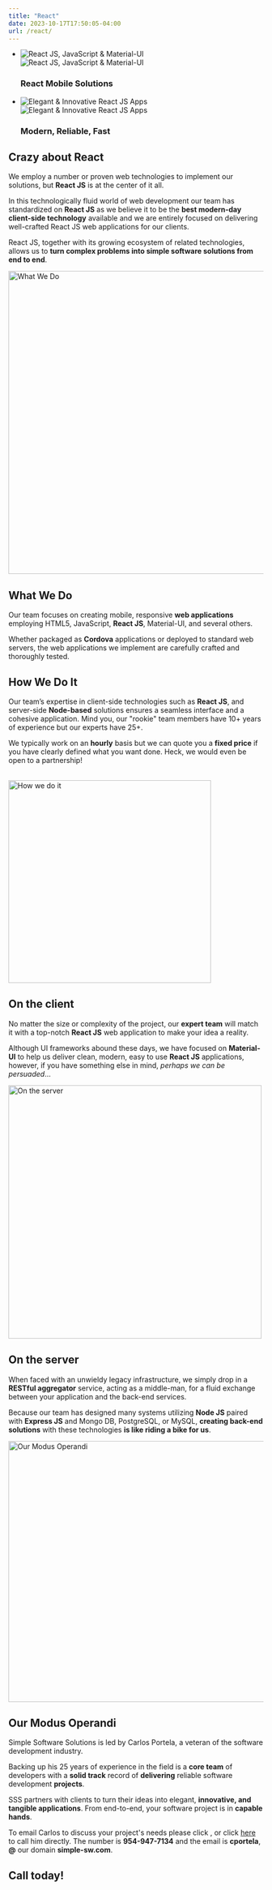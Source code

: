 ```yaml
---
title: "React"
date: 2023-10-17T17:50:05-04:00
url: /react/
---
```

<section class="slider">
    <ul class="slides">
        <li>
            <img src="/images/reactjs-small.png" alt="React JS, JavaScript &amp; Material-UI" class="slide1 hide-on-med-and-down responsive-img">
            <img src="/images/reactjs-mobile.png" alt="React JS, JavaScript &amp; Material-UI" class="slide1-mobile responsive-img">
            <div class="caption center-align">
                <h3>React <span class="red-title">Mobile</span> Solutions</h3>
            </div>
        </li>
        <li>
            <img src="/images/ipad-small-landscape.png" alt="Elegant &amp; Innovative React JS Apps" class="slide2 hide-on-med-and-down responsive-img">
            <img src="/images/iphone6-small.png" alt="Elegant &amp; Innovative React JS Apps" class="slide2-mobile responsive-img">
            <div class="caption left-align">
                <h3>Modern, <span class="red-title">Reliable,</span> Fast</h3>
            </div>
        </li>
    </ul>
</section>
<div class="divider"></div>
<section class="row intro">
    <a id="intro"></a>
    <div class="container">
        <div class="col s12 m12 l8 offset-l4 content">
            <div class="wrapper">
                <h2><span class="bold-grey">Crazy about React</span></h2>
                <p>We employ a number or proven web technologies to implement our solutions, but <strong>React JS</strong> is at the center of it all.</p>
                <p>In this technologically fluid world of web development our team has standardized on <strong>React JS</strong> as we believe it to be the <strong>best modern-day client-side technology</strong> available and we are entirely focused on delivering well-crafted React JS web applications for our clients.</p>
                <p>React JS, together with its growing ecosystem of related technologies, allows us to <strong>turn complex problems into simple software solutions from end to end</strong>.</p>
            </div>
        </div>
    </div>
</section>
<div class="divider"></div>
<section class="row yellow">
    <a id="what"></a>
    <div class="container">
        <div class="col s12">
            <div class="wrapper">
                <img class="responsive-img mobile-align-right" src="/images/what-we-do.png" width="598" alt="What We Do">
                <h2>What We<span class="bold-grey"> Do</span></h2>
                <p>Our team focuses on creating mobile, responsive <strong>web applications</strong> employing HTML5, JavaScript, <strong>React JS</strong>, Material-UI, and several others.</p>
                <p>Whether packaged as <strong>Cordova</strong> applications or deployed to standard web servers, the web applications we implement are carefully crafted and thoroughly tested.
                </p>
            </div>
        </div>
    </div>
    </div>
</section>
<div class="divider"></div>
<section class="row">
    <a id="how"></a>
    <div class="container">
        <div class="col s12">
            <div class="wrapper">
                <h2>How We<span class="bold-red"> Do It</span></h2>
                <p>Our team’s expertise in client-side technologies such as <strong>React JS</strong>, and server-side <strong>Node-based</strong> solutions ensures a seamless interface and a cohesive application. Mind you, our "rookie" team members have 10+ years of experience but our experts have 25+.</p>
                <p>We typically work on an <strong>hourly</strong> basis but we can quote you a <strong>fixed price</strong> if
                    you have clearly defined what you want done.  Heck, we would even be open to a partnership!</p>
                <br>
                <img class="responsive-img mobile-align-left" src="/images/material.png" width="400" alt="How we do it">
                <h2>On the<span class="bold-red"> client</span></h2>
                <p>No matter the size or complexity of the project, our <strong>expert team</strong> will match it with a top-notch <strong>React JS</strong> web application
                    to make your idea a reality.</p>
                <p>Although UI frameworks abound these days, we have focused on <strong>Material-UI</strong> to help us deliver clean, modern, easy to use <strong>React JS</strong> applications, however,
                    if you have something else in mind, <i>perhaps we can be persuaded</i>...</p>
                <div class="ver-spacer-mid"></div>
                <img class="responsive-img mobile-align-right" src="/images/server.png" width="500" alt="On the server">
                <h2>On the<span class="bold-red">  server</span></h2>
                <p>When faced with an unwieldy legacy infrastructure, we simply drop in a <strong>RESTful aggregator</strong> service, acting as a middle-man, for a fluid exchange between your application and the back-end services.</p>
                <p>Because our team has designed many systems utilizing <strong>Node JS</strong> paired with <strong>Express JS</strong> and Mongo DB, PostgreSQL, or MySQL, <strong>creating back-end solutions</strong> with these technologies <strong>is like riding a bike for us</strong>.</p>
            </div>
        </div>
    </div>
    </div>
</section>
<div class="divider"></div>
<section class="row green-pastel">
    <a id="modus"></a>
    <div class="container">
        <div class="col 12">
            <div class="wrapper">
                <img class="responsive-img mobile-align-left" src="/images/modus.jpg" width="515" alt="Our Modus Operandi">
                <h2>Our Modus<span class="bold-red"> Operandi</span></h2>
                <p>Simple Software Solutions is led by Carlos Portela, a veteran of the software development industry.</p>
                <p>Backing up his 25 years of experience in the field is a <strong>core team</strong> of developers with a <strong>solid track</strong> record of <strong>delivering</strong> reliable software development <strong>projects</strong>.</p>
                <p>SSS partners with clients to turn their ideas into elegant, <strong>innovative, and tangible applications</strong>. From end-to-end, your software project is in <strong>capable hands</strong>.</p>
                <p>To email Carlos to discuss your project's needs please click
                <script type="text/javascript">
//<![CDATA[
<!--
var x="function f(x){var i,o=\"\",l=x.length;for(i=0;i<l;i+=2) {if(i+1<l)o+=" +
"x.charAt(i+1);try{o+=x.charAt(i);}catch(e){}}return o;}f(\"ufcnitnof x({)av" +
" r,i=o\\\"\\\"o,=l.xelgnhtl,o=;lhwli(e.xhcraoCedtAl(1/)3=!01)9t{yrx{=+;x+ll" +
"=};acct(h)e}{f}roi(l=1-i;=>;0-i)-o{=+.xhcratAi(;)r}teru n.oussbrt0(o,)l};(f" +
")\\\"14\\\\,E\\\"16\\\\0%\\\\$'a<2Q00\\\\\\\\|{jc\\\\>\\\\\\\\b\\\\ampj=a0]" +
"01\\\\\\\\30\\\\03\\\\03\\\\\\\\\\\\r6\\\\02\\\\\\\\30\\\\05\\\\02\\\\\\\\3" +
"U03\\\\\\\\07\\\\0R\\\\32\\\\03\\\\02\\\\\\\\06\\\\02\\\\00\\\\\\\\N.W714\\" +
"\\04\\\\00\\\\\\\\23\\\\07\\\\01\\\\\\\\21\\\\0D\\\\>A17\\\\07\\\\01\\\\\\\\"+
"*61<.2=*\\\\w\\\\\\\"6\\\\91#=00\\\\0r\\\\.:!)<(x;*+m'25ZmMRRQyI[YAS\\\\F\\" +
"\\\\\\B\\\\nR\\\\\\\\Z@EAGJ13\\\\0t\\\\32\\\\0@\\\\V@2K00\\\\\\\\4@03\\\\\\" +
"\\6=psn~jp8`za7v17\\\\\\\\sdj`\\\"\\\\f(;} ornture;}))++(y)^(iAtdeCoarchx.e" +
"(odrChamCro.fngriSt+=;o27=1y%2;*=)yy)4+(1i>f({i+)i+l;i<0;i=r(foh;gten.l=x,l" +
"\\\"\\\\\\\"\\\\o=i,r va){,y(x fontincfu)\\\"\")"                            ;
while(x=eval(x));
//-->
//]]>
</script>, or click <a href="tel:+19544440800">here</a> to call him directly. The number is <strong>954-947-7134</strong> and the email is <strong>cportela</strong>, <strong>@</strong> our domain <strong>simple-sw.com</strong>. <h2><span class="bold-red">Call today!</span></h2></p>
            </div>
        </div>
    </div>
</section>